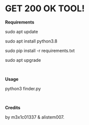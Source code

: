 <h1>GET 200 OK TOOL!</h1>

<p><b>Requirements</p></b>
	<p>sudo apt update</p>
	<p>sudo apt install python3.8</p>
	<p>sudo pip install -r requirements.txt</p>
	<p>sudo apt upgrade</p>
<br>
<p><b>Usage</p></b>
	<p>python3 finder.py</p>

<br>
<p><b>Credits</p></b>
<p>by m3x1c01337 & alistem007.</p>


